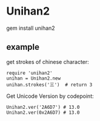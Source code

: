 # Unihan2

gem install unihan2

## example

get strokes of chinese character:

    require 'unihan2'
    unihan = Unihan2.new
    unihan.strokes('三')  # return 3

Get Unicode Version by codepoint:

    Unihan2.ver('2A6D7') # 13.0
    Unihan2.ver(0x2A6D7) # 13.0
